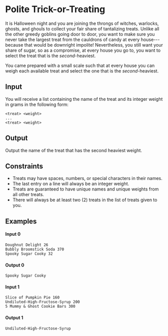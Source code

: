 # Polite Trick-or-Treating
It is Halloween night and you are joining the throngs of witches, warlocks, ghosts, and ghouls to collect your fair share of tantalizing treats. Unlike all the other greedy goblins going door to door, you want to make sure you never take the largest treat from the cauldrons of candy at every house---because that would be downright impolite! Nevertheless, you still want your share of sugar, so as a compromise, at every house you go to, you want to select the treat that is the _second_-heaviest.

You came prepared with a small scale such that at every house you can weigh each available treat and select the one that is the _second_-heaviest.

## Input
You will receive a list containing the name of the treat and its integer weight in grams in the following form:
```
<treat> <weight>
...
<treat> <weight>
```
## Output
Output the name of the treat that has the second heaviest weight.
## Constraints
* Treats may have spaces, numbers, or special characters in their names.
* The last entry on a line will always be an integer weight.
* Treats are guaranteed to have unique names and unique weights from all other treats.
* There will always be at least two (2) treats in the list of treats given to you.

## Examples
#### Input 0
```
Doughnut Delight 26
Bubbly Broomstick Soda 370
Spooky Sugar Cooky 32
```
#### Output 0
```
Spooky Sugar Cooky
```
#### Input 1
```
Slice of Pumpkin Pie 160
Undiluted-High-Fructose-Syrup 200
5 Mummy & Ghost Cookie Bars 300
```
#### Output 1
```
Undiluted-High-Fructose-Syrup
```
